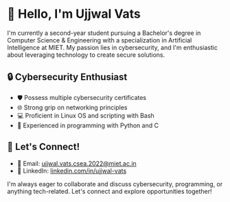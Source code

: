 # 👋 Hello, I'm Ujjwal Vats

I'm currently a second-year student pursuing a Bachelor's degree in Computer Science & Engineering with a specialization in Artificial Intelligence at MIET. My passion lies in cybersecurity, and I'm enthusiastic about leveraging technology to create secure solutions.

## 🔒 Cybersecurity Enthusiast
- 🛡️ Possess multiple cybersecurity certificates
- 🌐 Strong grip on networking principles
- 💻 Proficient in Linux OS and scripting with Bash
- 🐍 Experienced in programming with Python and C

## 💼 Let's Connect!
- 📧 Email: [ujjwal.vats.csea.2022@miet.ac.in](ujjwal.vats.csea.2022@miet.ac.in)
- 🔗 LinkedIn: [linkedin.com/in/ujjwal-vats](https://www.linkedin.com/in/ujjwal-vats-0aaa94250/)

I'm always eager to collaborate and discuss cybersecurity, programming, or anything tech-related. Let's connect and explore opportunities together!
